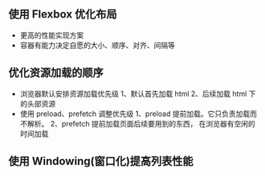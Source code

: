 ## 使用 Flexbox 优化布局
- 更高的性能实现方案
- 容器有能力决定自愿的大小、顺序、对齐、间隔等
## 优化资源加载的顺序
- 浏览器默认安排资源加载优先级
    1、默认首先加载 html
    2、后续加载 html 下的头部资源
 - 使用 preload、prefetch 调整优先级
   1、preload 提前加载。它只负责加载而不解析。
   2、prefetch 提前加载页面后续要用到的东西，
                在浏览器有空闲的时间加载
 ## 使用 Windowing(窗口化)提高列表性能

